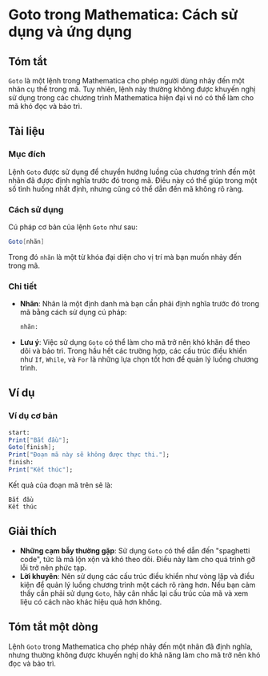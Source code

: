 <!--
Meta Description: # Goto trong Mathematica: Cách sử dụng và ứng dụng ## Tóm tắt `Goto` là một lệnh trong Mathematica cho phép người dùng nhảy đến một nhãn cụ thể trong ...
Meta Keywords: trong, goto, dụng, một, nhãn
-->

# Goto trong Mathematica: Cách sử dụng và ứng dụng

## Tóm tắt
`Goto` là một lệnh trong Mathematica cho phép người dùng nhảy đến một nhãn cụ thể trong mã. Tuy nhiên, lệnh này thường không được khuyến nghị sử dụng trong các chương trình Mathematica hiện đại vì nó có thể làm cho mã khó đọc và bảo trì.

## Tài liệu
### Mục đích
Lệnh `Goto` được sử dụng để chuyển hướng luồng của chương trình đến một nhãn đã được định nghĩa trước đó trong mã. Điều này có thể giúp trong một số tình huống nhất định, nhưng cũng có thể dẫn đến mã không rõ ràng.

### Cách sử dụng
Cú pháp cơ bản của lệnh `Goto` như sau:
```mathematica
Goto[nhãn]
```
Trong đó `nhãn` là một từ khóa đại diện cho vị trí mà bạn muốn nhảy đến trong mã.

### Chi tiết
- **Nhãn**: Nhãn là một định danh mà bạn cần phải định nghĩa trước đó trong mã bằng cách sử dụng cú pháp:
  ```mathematica
  nhãn: 
  ```
- **Lưu ý**: Việc sử dụng `Goto` có thể làm cho mã trở nên khó khăn để theo dõi và bảo trì. Trong hầu hết các trường hợp, các cấu trúc điều khiển như `If`, `While`, và `For` là những lựa chọn tốt hơn để quản lý luồng chương trình.

## Ví dụ
### Ví dụ cơ bản
```mathematica
start:
Print["Bắt đầu"];
Goto[finish];
Print["Đoạn mã này sẽ không được thực thi."];
finish:
Print["Kết thúc"];
```
Kết quả của đoạn mã trên sẽ là:
```
Bắt đầu
Kết thúc
```

## Giải thích
- **Những cạm bẫy thường gặp**: Sử dụng `Goto` có thể dẫn đến "spaghetti code", tức là mã lộn xộn và khó theo dõi. Điều này làm cho quá trình gỡ lỗi trở nên phức tạp.
- **Lời khuyên**: Nên sử dụng các cấu trúc điều khiển như vòng lặp và điều kiện để quản lý luồng chương trình một cách rõ ràng hơn. Nếu bạn cảm thấy cần phải sử dụng `Goto`, hãy cân nhắc lại cấu trúc của mã và xem liệu có cách nào khác hiệu quả hơn không.

## Tóm tắt một dòng
Lệnh `Goto` trong Mathematica cho phép nhảy đến một nhãn đã định nghĩa, nhưng thường không được khuyến nghị do khả năng làm cho mã trở nên khó đọc và bảo trì.